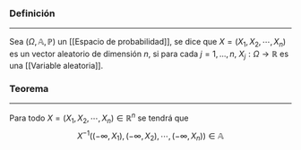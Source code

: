 ### Definición 
---
Sea $(\Omega, \mathbb{A}, \mathbb{P})$ un [[Espacio de probabilidad]], se dice que $X = (X_1, X_2, \cdots, X_n)$ es un vector aleatorio de dimensión $n$, si para cada $j = 1, ..., n$, $X_j : \Omega \to \mathbb{R}$ es una [[Variable aleatoria]].


### Teorema
---
Para todo $X = (X_1, X_2, \cdots, X_n) \in \mathbb{R}^n$ se tendrá que $$ X^{-1}((-\infty, X_1), (-\infty, X_2), \cdots, (-\infty, X_n)) \in \mathbb{A} $$
